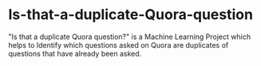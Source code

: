 # Is-that-a-duplicate-Quora-question
"Is that a duplicate Quora question?" is a Machine Learning Project which helps to Identify which questions asked on Quora are duplicates of questions that have already been asked.
